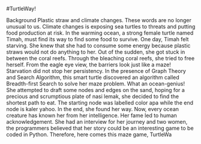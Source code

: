 #TurtleWay!

Background 
Plastic straw and climate changes. These words are no longer unusual to us. Climate changes is exposing sea turtles to threats and putting food production at risk. In the warming ocean, a strong female turtle named Timah, must find its way to find some food to survive. One day, Timah felt starving. She knew that she had to consume some energy because plastic straws would not do anything to her. Out of the sudden, she got stuck in between the coral reefs. Through the bleaching coral reefs, she tried to free herself. From the eagle eye view, the barriers look just like a maze! Starvation did not stop her persistency. In the presence of Graph Theory and Search Algorithm, this smart turtle discovered an algorithm called Breadth-first Search to solve her maze problem. What an ocean-genius! She attempted to draft some nodes and edges on the sand, hoping for a precious and scrumptious plate of nasi lemak, she decided to find the shortest path to eat. The starting node was labelled color apa while the end node is kaler yahoo. In the end, she found her way. Now, every ocean creature has known her from her intelligence. Her fame led to human acknowledgement. She had an interview for her journey and two women, the programmers believed that her story could be an interesting game to be coded in Python. Therefore, here comes this maze game, TurtleWa
